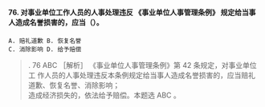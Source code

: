 #### 76. 对事业单位工作人员的人事处理违反 《事业单位人事管理条例》 规定给当事人造成名誉损害的，应当（）。
    A. 赔礼道歉 B. 恢复名誉
    C. 消除影响 D. 给予赔偿
>   . 76 ABC ［解析］ 《事业单位人事管理条例》第 42 条规定，对事业单位工 
    作人员的人事处理违反本条例规定给当事人造成名誉损害的，应当赔礼道歉、恢复名誉、消除影响；   
    造成经济损失的，依法给予赔偿。本题选 ABC 。   









































    